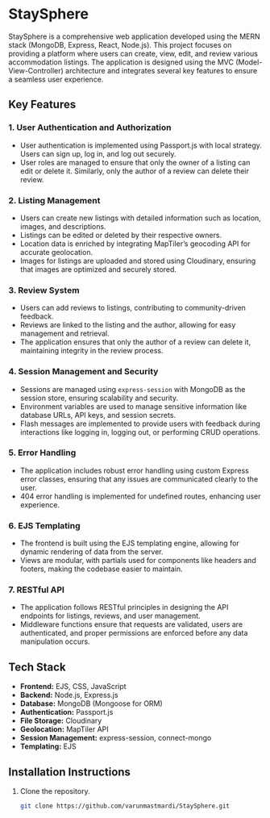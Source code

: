 # StaySphere

StaySphere is a comprehensive web application developed using the MERN stack (MongoDB, Express, React, Node.js). This project focuses on providing a platform where users can create, view, edit, and review various accommodation listings. The application is designed using the MVC (Model-View-Controller) architecture and integrates several key features to ensure a seamless user experience.

## Key Features

### 1. User Authentication and Authorization
- User authentication is implemented using Passport.js with local strategy. Users can sign up, log in, and log out securely.
- User roles are managed to ensure that only the owner of a listing can edit or delete it. Similarly, only the author of a review can delete their review.

### 2. Listing Management
- Users can create new listings with detailed information such as location, images, and descriptions.
- Listings can be edited or deleted by their respective owners.
- Location data is enriched by integrating MapTiler’s geocoding API for accurate geolocation.
- Images for listings are uploaded and stored using Cloudinary, ensuring that images are optimized and securely stored.

### 3. Review System
- Users can add reviews to listings, contributing to community-driven feedback.
- Reviews are linked to the listing and the author, allowing for easy management and retrieval.
- The application ensures that only the author of a review can delete it, maintaining integrity in the review process.

### 4. Session Management and Security
- Sessions are managed using `express-session` with MongoDB as the session store, ensuring scalability and security.
- Environment variables are used to manage sensitive information like database URLs, API keys, and session secrets.
- Flash messages are implemented to provide users with feedback during interactions like logging in, logging out, or performing CRUD operations.

### 5. Error Handling
- The application includes robust error handling using custom Express error classes, ensuring that any issues are communicated clearly to the user.
- 404 error handling is implemented for undefined routes, enhancing user experience.

### 6. EJS Templating
- The frontend is built using the EJS templating engine, allowing for dynamic rendering of data from the server.
- Views are modular, with partials used for components like headers and footers, making the codebase easier to maintain.

### 7. RESTful API
- The application follows RESTful principles in designing the API endpoints for listings, reviews, and user management.
- Middleware functions ensure that requests are validated, users are authenticated, and proper permissions are enforced before any data manipulation occurs.

## Tech Stack
- **Frontend:** EJS, CSS, JavaScript
- **Backend:** Node.js, Express.js
- **Database:** MongoDB (Mongoose for ORM)
- **Authentication:** Passport.js
- **File Storage:** Cloudinary
- **Geolocation:** MapTiler API
- **Session Management:** express-session, connect-mongo
- **Templating:** EJS

## Installation Instructions

1. Clone the repository.
   ```bash
   git clone https://github.com/varunmastmardi/StaySphere.git
   
